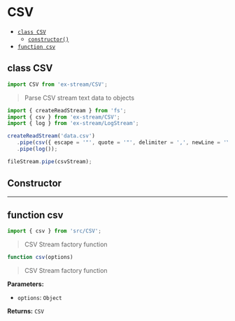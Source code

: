 # CSV

- [`class CSV`](#class-csv)
  - [`constructor()`](#csv-constructor-constructor)
- [`function csv`](#function-csv)

<a id="class-csv"></a><h2>class CSV</h2>
``` javascript
import CSV from 'ex-stream/CSV';
```
> Parse CSV stream text data to objects



``` javascript
import { createReadStream } from 'fs';
import { csv } from 'ex-stream/CSV';
import { log } from 'ex-stream/LogStream';

createReadStream('data.csv')
   .pipe(csv({ escape = '"', quote = '"', delimiter = ',', newLine = '\n' }))
   .pipe(log());

fileStream.pipe(csvStream);
```



<h2>Constructor</h2>
<a id="csv-constructor-constructor"></a>


---

<a id="function-csv"></a><h2>function csv</h2>
``` javascript
import { csv } from 'src/CSV';
```
> CSV Stream factory function

``` javascript
function csv(options)
```

> CSV Stream factory function

**Parameters:**

- `options`: `Object`

**Returns:** `CSV`

